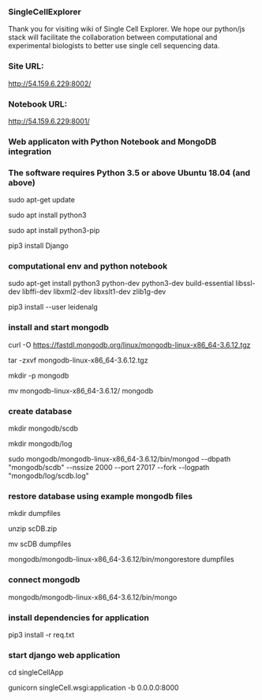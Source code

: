### SingleCellExplorer 
Thank you for visiting wiki of Single Cell Explorer. We hope our python/js stack will facilitate the collaboration between computational and experimental biologists to better use single cell sequencing data. 

### Site URL: 
http://54.159.6.229:8002/

### Notebook URL: 
http://54.159.6.229:8001/

### Web applicaton with Python Notebook and MongoDB integration

### The software requires Python 3.5 or above Ubuntu 18.04 (and above) 

sudo apt-get update

sudo apt install python3

sudo apt install python3-pip

pip3 install Django

### computational env and python notebook 

sudo apt-get install python3 python-dev python3-dev build-essential libssl-dev libffi-dev libxml2-dev libxslt1-dev zlib1g-dev 

pip3 install --user leidenalg

### install and start mongodb

curl -O https://fastdl.mongodb.org/linux/mongodb-linux-x86_64-3.6.12.tgz

tar -zxvf mongodb-linux-x86_64-3.6.12.tgz

mkdir -p mongodb

mv mongodb-linux-x86_64-3.6.12/ mongodb

### create database 

mkdir mongodb/scdb

mkdir mongodb/log

sudo mongodb/mongodb-linux-x86_64-3.6.12/bin/mongod --dbpath "mongodb/scdb" --nssize 2000 --port 27017 --fork --logpath "mongodb/log/scdb.log"

### restore database using example mongodb files

mkdir dumpfiles

unzip scDB.zip

mv scDB dumpfiles

mongodb/mongodb-linux-x86_64-3.6.12/bin/mongorestore dumpfiles

### connect mongodb

mongodb/mongodb-linux-x86_64-3.6.12/bin/mongo

### install dependencies for application

pip3 install -r req.txt

### start django web application

cd singleCellApp

gunicorn singleCell.wsgi:application -b 0.0.0.0:8000

